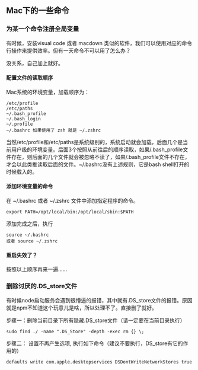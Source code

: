## Mac下的一些命令

### 为某一个命令注册全局变量

有时候，安装visual code 或者 macdown 类似的软件，我们可以使用对应的命令行操作来提供效率。但有一天命令不可以用了怎么办？

没关系，自己加上就好。

#### 配置文件的读取顺序

Mac系统的环境变量，加载顺序为：

```
/etc/profile
/etc/paths
~/.bash_profile
~/.bash_login
~/.profile
~/.bashrc 如果使用了 zsh 就是 ~/.zshrc
```

当然/etc/profile和/etc/paths是系统级别的，系统启动就会加载，后面几个是当前用户级的环境变量。后面3个按照从前往后的顺序读取，如果/.bash_profile文件存在，则后面的几个文件就会被忽略不读了，如果/.bash_profile文件不存在，才会以此类推读取后面的文件。~/.bashrc没有上述规则，它是bash shell打开的时候载入的。

#### 添加环境变量的命令

在 ~/.bashrc 或者 ~/.zshrc 文件中添加指定程序的命令。

```
export PATH=/opt/local/bin:/opt/local/sbin:$PATH
```

添加完成之后，执行

```
source ~/.bashrc
或者 source ~/.zshrc
```

#### 重启失效了？

按照以上顺序再来一遍……

### 删除讨厌的.DS_store文件

有时候node启动服务会遇到很懵逼的报错，其中就有.DS_store文件的报错。原因就是npm不知道这个玩意儿是啥，所以处理不了。直接删了就好。

步骤一：删除当前目录下所有隐藏.DS_store文件（请一定要在当前目录执行）

```
sudo find ./ -name ".DS_Store" -depth -exec rm {} \; 
```

步骤二： 设置不再产生选项, 执行如下命令（建议不要执行，DS_store有它的作用的）

```
defaults write com.apple.desktopservices DSDontWriteNetworkStores true
```




